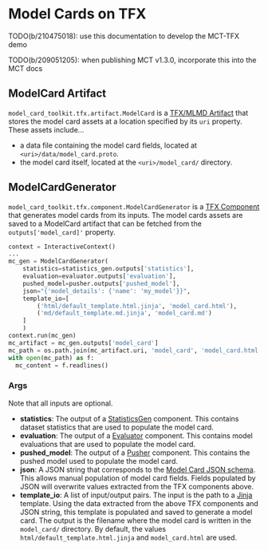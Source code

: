 # Model Cards on TFX

TODO(b/210475018): use this documentation to develop the MCT-TFX demo

TODO(b/209051205): when publishing MCT v1.3.0, incorporate this into the MCT docs

## ModelCard Artifact

`model_card_toolkit.tfx.artifact.ModelCard` is a [TFX/MLMD Artifact](https://www.tensorflow.org/tfx/guide/mlmd#data_model) that stores the model card assets at a location specified by its `uri` property. These assets include...

* a data file containing the model card fields, located at `<uri>/data/model_card.proto`.
* the model card itself, located at the `<uri>/model_card/` directory.

## ModelCardGenerator

`model_card_toolkit.tfx.component.ModelCardGenerator` is a [TFX Component](https://www.tensorflow.org/tfx/guide/understanding_tfx_pipelines#component) that generates model cards from its inputs. The model cards assets are saved to a ModelCard artifact that can be fetched from the `outputs['model_card]'` property.

```python
context = InteractiveContext()
...
mc_gen = ModelCardGenerator(
    statistics=statistics_gen.outputs['statistics'],
    evaluation=evaluator.outputs['evaluation'],
    pushed_model=pusher.outputs['pushed_model'],
    json="{'model_details': {'name': 'my_model'}}",
    template_io=[
        ('html/default_template.html.jinja', 'model_card.html'),
        ('md/default_template.md.jinja', 'model_card.md')
    ]
    )
context.run(mc_gen)
mc_artifact = mc_gen.outputs['model_card']
mc_path = os.path.join(mc_artifact.uri, 'model_card', 'model_card.html')
with open(mc_path) as f:
  mc_content = f.readlines()
```

### Args

Note that all inputs are optional.

* **statistics**: The output of a [StatisticsGen](https://www.tensorflow.org/tfx/guide/statsgen) component. This contains dataset statistics that are used to populate the model card.
* **evaluation**: The output of a [Evaluator](https://www.tensorflow.org/tfx/guide/evaluator) component. This contains model evaluations that are used to populate the model card.
* **pushed_model**: The output of a [Pusher](https://www.tensorflow.org/tfx/guide/pusher) component. This contains the pushed model used to populate the model card.
* **json**: A JSON string that corresponds to the [Model Card JSON schema](https://github.com/tensorflow/model-card-toolkit/blob/master/model_card_toolkit/schema/v0.0.2/model_card.schema.json). This allows manual population of model card fields. Fields populated by JSON will overwrite values extracted from the TFX components above.
* **template_io**: A list of input/output pairs. The input is the path to a [Jinja](https://jinja.palletsprojects.com/) template. Using the data extracted from the above TFX components and JSON string, this template is populated and saved to generate a model card. The output is the filename where the model card is written in the `model_card/` directory. By default, the values `html/default_template.html.jinja` and `model_card.html` are used.
